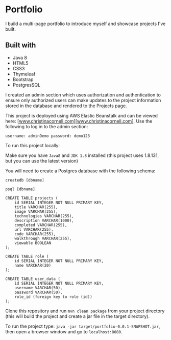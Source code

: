 # Portfolio

I build a multi-page portfolio to introduce myself and showcase projects I've built.

## Built with

* Java 8 
* HTML5
* CSS3
* Thymeleaf 
* Bootstrap
* PostgresSQL

I created an admin section which uses authorization and authentication to ensure only authorized users can make updates to the project information stored in the database and rendered to the Projects page. 

This project is deployed using AWS Elastic Beanstalk and can be viewed here: [www.christinacornell.com][www.christinacornell.com]. Use the following to log in to the admin section: 

`username: adminDemo password: demo123`

To run this project locally:

Make sure you have `Java8` and `JDK 1.8` installed (this project uses 1.8.131, but you can use the latest version)

You will need to create a Postgres database with the following schema:

`createdb [dbname]`

`psql [dbname]`

```
CREATE TABLE projects (
    id SERIAL INTEGER NOT NULL PRIMARY KEY,
    title VARCHAR(255),
    image VARCHAR(255),
    technologies VARCHAR(255),
    description VARCHAR(1000),
    completed VARCHAR(255),
    url VARCHAR(255),
    code VARCHAR(255),
    walkthrough VARCHAR(255),
    viewable BOOLEAN
);

CREATE TABLE role (
    id SERIAL INTEGER NOT NULL PRIMARY KEY, 
    name VARCHAR(20)
);

CREATE TABLE user_data (
    id SERIAL INTEGER NOT NULL PRIMARY KEY, 
    username VARCHAR(50),
    password VARCHAR(50),
    role_id (foreign key to role (id))
);
```

Clone this repository and run `mvn clean package` from your project directory (this will build the project and create a jar file in the target directory).


To run the project type: `java -jar target/portfolio-0.0.1-SNAPSHOT.jar`, then open a browser window and go to `localhost:8080`.


